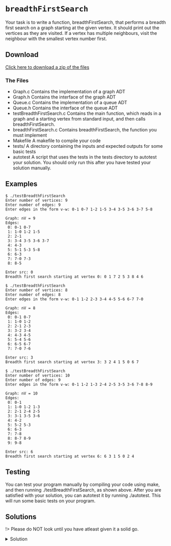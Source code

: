 # `breadthFirstSearch`

Your task is to write a function, breadthFirstSearch, that performs a breadth first search on a graph starting at the given vertex. It should print out the vertices as they are visited. If a vertex has multiple neighbours, visit the neighbour with the smallest vertex number first.

## Download

[Click here to download a zip of the files](https://github.com/BraedonWooding/CseExamRevision/raw/main/docs/2521/Graphs/breadthFirstSearch.zip ':ignore')

### The Files

- Graph.c	Contains the implementation of a graph ADT
- Graph.h	Contains the interface of the graph ADT
- Queue.c	Contains the implementation of a queue ADT
- Queue.h	Contains the interface of the queue ADT
- testBreadthFirstSearch.c	Contains the main function, which reads in a graph and a starting vertex from standard input, and then calls breadthFirstSearch.
- breadthFirstSearch.c	Contains breadthFirstSearch, the function you must implement
- Makefile	A makefile to compile your code
- tests/	A directory containing the inputs and expected outputs for some basic tests
- autotest	A script that uses the tests in the tests directory to autotest your solution. You should only run this after you have tested your solution manually.

## Examples

```
$ ./testBreadthFirstSearch 
Enter number of vertices: 9
Enter number of edges: 9
Enter edges in the form v-w: 0-1 0-7 1-2 1-5 3-4 3-5 3-6 3-7 5-8

Graph: nV = 9
Edges:
 0: 0-1 0-7
 1: 1-0 1-2 1-5
 2: 2-1
 3: 3-4 3-5 3-6 3-7
 4: 4-3
 5: 5-1 5-3 5-8
 6: 6-3
 7: 7-0 7-3
 8: 8-5

Enter src: 0
Breadth first search starting at vertex 0: 0 1 7 2 5 3 8 4 6 
```

```
$ ./testBreadthFirstSearch 
Enter number of vertices: 8
Enter number of edges: 8
Enter edges in the form v-w: 0-1 1-2 2-3 3-4 4-5 5-6 6-7 7-0

Graph: nV = 8
Edges:
 0: 0-1 0-7
 1: 1-0 1-2
 2: 2-1 2-3
 3: 3-2 3-4
 4: 4-3 4-5
 5: 5-4 5-6
 6: 6-5 6-7
 7: 7-0 7-6

Enter src: 3
Breadth first search starting at vertex 3: 3 2 4 1 5 0 6 7 
```

```
$ ./testBreadthFirstSearch 
Enter number of vertices: 10
Enter number of edges: 9
Enter edges in the form v-w: 0-1 1-2 1-3 2-4 2-5 3-5 3-6 7-8 8-9

Graph: nV = 10
Edges:
 0: 0-1
 1: 1-0 1-2 1-3
 2: 2-1 2-4 2-5
 3: 3-1 3-5 3-6
 4: 4-2
 5: 5-2 5-3
 6: 6-3
 7: 7-8
 8: 8-7 8-9
 9: 9-8

Enter src: 6
Breadth first search starting at vertex 6: 6 3 1 5 0 2 4 
```

## Testing

You can test your program manually by compiling your code using make, and then running ./testBreadthFirstSearch, as shown above. After you are satisfied with your solution, you can autotest it by running ./autotest. This will run some basic tests on your program.

## Solutions

!> Please do NOT look until you have atleast given it a solid go.

<details>
<summary>Solution</summary>

```c
void breadthFirstSearch(Graph g, int src) {
	int *visited = calloc(GraphNumVertices(g), sizeof(int));
	visited[src] = 1;
	
	Queue q = QueueNew();
	QueueEnqueue(q, src);
	
	while (!QueueIsEmpty(q)) {
		Vertex v = QueueDequeue(q);
		printf("%d ", v);
		for (Vertex w = 0; w < GraphNumVertices(g); w++) {
			if (GraphIsAdjacent(g, v, w) && !visited[w]) {
				QueueEnqueue(q, w);
				visited[w] = 1;
			}
		}
	}
	
	QueueFree(q);
	free(visited);
}
```

</details>
